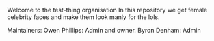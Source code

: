 Welcome to the test-thing organisation In this repository we get female celebrity faces and make them look manly for the lols.

Maintainers: 
	 Owen Phillips: Admin and owner.
	 Byron Denham: Admin

